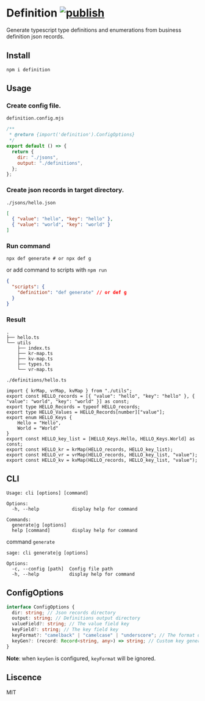 # Definition [![publish](https://github.com/anuoua/definition/actions/workflows/main.yml/badge.svg)](https://github.com/anuoua/definition/actions/workflows/main.yml)

Generate typescript type definitions and enumerations from business definition json records.

## Install

```shell
npm i definition
```

## Usage

### Create config file.

`definition.config.mjs`

```javascript
/**
 * @return {import('definition').ConfigOptions}
 */
export default () => {
  return {
    dir: "./jsons",
    output: "./definitions",
  };
};
```

### Create json records in target directory.

`./jsons/hello.json`

```json
[
  { "value": "hello", "key": "hello" },
  { "value": "world", "key": "world" }
]
```

### Run command

```shell
npx def generate # or npx def g
```

or add command to scripts with `npm run`

```json
{
  "scripts": {
    "definition": "def generate" // or def g
  }
}
```

### Result

```
.
├── hello.ts
└── utils
    ├── index.ts
    ├── kr-map.ts
    ├── kv-map.ts
    ├── types.ts
    └── vr-map.ts
```

`./definitions/hello.ts`

```
import { krMap, vrMap, kvMap } from "./utils";
export const HELLO_records = [{ "value": "hello", "key": "hello" }, { "value": "world", "key": "world" }] as const;
export type HELLO_Records = typeof HELLO_records;
export type HELLO_Values = HELLO_Records[number]["value"];
export enum HELLO_Keys {
    Hello = "Hello",
    World = "World"
}
export const HELLO_key_list = [HELLO_Keys.Hello, HELLO_Keys.World] as const;
export const HELLO_kr = krMap(HELLO_records, HELLO_key_list);
export const HELLO_vr = vrMap(HELLO_records, HELLO_key_list, "value");
export const HELLO_kv = kvMap(HELLO_records, HELLO_key_list, "value");
```

## CLI

```
Usage: cli [options] [command]

Options:
  -h, --help            display help for command

Commands:
  generate|g [options]
  help [command]        display help for command
```

command `generate`

```
sage: cli generate|g [options]

Options:
  -c, --config [path]  Config file path
  -h, --help           display help for command
```

## ConfigOptions

```typescript
interface ConfigOptions {
  dir: string; // Json records directory
  output: string; // Definitions output directory
  valueField?: string; // The value field key
  keyField?: string; // The key field key
  keyFormat?: "camelback" | "camelcase" | "underscore"; // The format of the generated key
  keyGen?: (record: Record<string, any>) => string; // Custom key generate function
}
```

**Note**: when `keyGen` is configured, `keyFormat` will be ignored.

## Liscence

MIT
